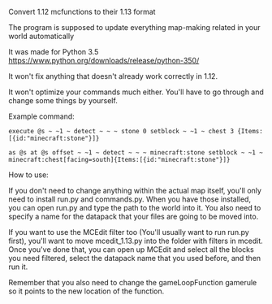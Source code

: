 Convert 1.12 mcfunctions to their 1.13 format

The program is supposed to update everything map-making related in your world automatically

It was made for Python 3.5 https://www.python.org/downloads/release/python-350/

It won't fix anything that doesn't already work correctly in 1.12.

It won't optimize your commands much either. You'll have to go through and change some things by yourself.

Example command:

`execute @s ~ ~1 ~ detect ~ ~ ~ stone 0 setblock ~ ~1 ~ chest 3 {Items:[{id:"minecraft:stone"}]}`

`as @s at @s offset ~ ~1 ~ detect ~ ~ ~ minecraft:stone setblock ~ ~1 ~ minecraft:chest[facing=south]{Items:[{id:"minecraft:stone"}]}`


How to use:

If you don't need to change anything within the actual map itself, you'll only need to install run.py and commands.py. When you have those installed, you can open run.py and type the path to the world into it. You also need to specify a name for the datapack that your files are going to be moved into.

If you want to use the MCEdit filter too (You'll usually want to run run.py first), you'll want to move mcedit_1.13.py into the folder with filters in mcedit. Once you've done that, you can open up MCEdit and select all the blocks you need filtered, select the datapack name that you used before, and then run it.

Remember that you also need to change the gameLoopFunction gamerule so it points to the new location of the function.
